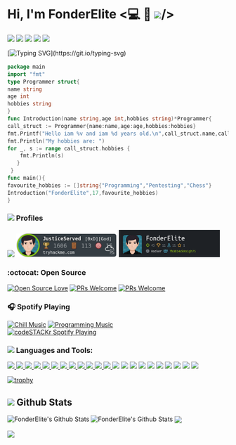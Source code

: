 #  Hi, I'm FonderElite <💻 🎵 <img src="https://raw.githubusercontent.com/MartinHeinz/MartinHeinz/master/wave.gif" width="30px">/>
<a href="https://www.facebook.com/fonderelite/"><img src="https://img.shields.io/badge/facebook-%231877F2.svg?&style=for-the-badge&logo=facebook&logoColor=white" style="max-width:100%;"></a>
<a href="https://www.linkedin.com/in/fonderelite/"><img src="https://img.shields.io/badge/linkedin-%230077B5.svg?&style=for-the-badge&logo=linkedin&logoColor=white" style="max-width:100%;"></a>
<a href="mailto:s1170294@usls.edu.ph"><img src="https://img.shields.io/badge/gmail-%23D14836.svg?&style=for-the-badge&logo=gmail&logoColor=white"></a>
<a href="https://youtube.com"><img src="https://camo.githubusercontent.com/e197ad3f9c184c8c2611d1ad9488cf603a76e9d6594f63d2e922e1158f3c052e/68747470733a2f2f696d672e736869656c64732e696f2f62616467652f596f75547562652d2532334431343833362e7376673f267374796c653d666c61742d737175617265266c6f676f3d796f7574756265266c6f676f436f6c6f723d7768697465" width=103px></a>
<a href="https://buymeacoffee.com"><img src="https://img.shields.io/badge/BuyMeaCoffee-%23FFDD00.svg?&style=flat-square&logo=buy-me-a-coffee&logoColor=black" width=153px></a>

[![Typing SVG](https://readme-typing-svg.herokuapp.com/?lines=Hi+iam+FonderElite.;A+Programmer.;+A+Pentester.;I+love+technology+so+much.;+I+believe+in+Linux+Supremacy.;I+believe+in+Nim+Supremacy;Currently+learning+Golang.)](https://git.io/typing-svg)

```go
package main
import "fmt"
type Programmer struct{
name string
age int
hobbies string
}
func Introduction(name string,age int,hobbies string)*Programmer{
call_struct := Programmer{name:name,age:age,hobbies:hobbies}
fmt.Printf("Hello iam %v and iam %d years old.\n",call_struct.name,call_struct.age)
fmt.Println("My hobbies are: ")
for _, s := range call_struct.hobbies {
    fmt.Println(s)
   }
 }
func main(){
favourite_hobbies := []string{"Programming","Pentesting","Chess"}
Introduction("FonderElite",17,favourite_hobbies)
}
```
### <img src="https://camo.githubusercontent.com/775cff44e1c61c0a646d44eeaba420c99ace22da815995cd69259ba53f39cf0f/68747470733a2f2f696d672e69636f6e73382e636f6d2f636f6c6f722f34382f3030303030302f6c696e75782e706e67" width="30px"> Profiles
<img src="https://www.codewars.com/users/FonderElite/badges/large" width="300px">
<img src="JusticeServed.png" alt="TryHackMe" width="230px">
<img src="htb.png" width=230px">

### :octocat: Open Source

[![Open Source Love](https://badges.frapsoft.com/os/v2/open-source.svg?v=103)](https://github.com/fonderelite) [![PRs Welcome](https://img.shields.io/badge/PRs-welcome-brightgreen.svg?style=flat&logo=github)](https://github.com/fonderelite) [![PRs Welcome](https://komarev.com/ghpvc/?username=fonderelite&label=Profile%20views&color=0e75b6&style=flat)](https://github.com/fonderelite)

 ### :headphones: Spotify Playing

[![Chill Music](https://img.shields.io/badge/Chill%20Music-%231DB954.svg?&style=for-the-badge&logo=spotify&logoColor=white)](https://open.spotify.com/playlist/68k4R2WLQ6mWSybS75OFaC#_=_) [![Programming Music](https://img.shields.io/badge/Programming%20Music-%231DB954.svg?&style=for-the-badge&logo=spotify&logoColor=white)](https://open.spotify.com/playlist/1FWq5Cu05LmtSHgFEXRnZO?si=FozGJF9nRXq2wTv_JpN2wQ)<br>
[<img src="https://now-playing-codestackr.vercel.app/api/spotify-playing" alt="codeSTACKr Spotify Playing" width="350" />](https://open.spotify.com/playlist/68k4R2WLQ6mWSybS75OFaC#_=_)


<h3 align="left"><img src="https://img.icons8.com/color/26/000000/source-code.png"/> Languages and Tools:</h3>
<p align="left"> <a href="https://www.gnu.org/software/bash/" target="_blank"> 
<img src="https://img.icons8.com/color/48/000000/html-5.png"/>
<img src="https://img.icons8.com/color/48/000000/css3.png"/>
  <img src="https://img.icons8.com/color/48/000000/sass.png"/>
 <img src="https://img.icons8.com/color/48/000000/javascript.png"/>
  <img src="https://img.icons8.com/color/48/000000/typescript.png"/>
<img src="https://img.icons8.com/color/48/000000/bootstrap.png"/>
<img src="https://img.icons8.com/color/48/000000/php.png"/>
 <img src="https://img.icons8.com/color/48/000000/sql.png"/>
<img src="https://camo.githubusercontent.com/04a68d28c34b095402af3f66b15a65b9802c0d7ffdfa813635f65a9dbb18c16e/68747470733a2f2f696d672e69636f6e73382e636f6d2f636f6c6f722f34382f3030303030302f632d706c75732d706c75732d6c6f676f2e706e67">
  <img src="https://img.icons8.com/color/48/000000/golang.png"/>
<img src="https://img.icons8.com/color/48/000000/python.png"/>
<img src="https://img.icons8.com/office/48/000000/console.png"/>
<a><img src="https://img.icons8.com/fluent/48/000000/github.png"/></a>
<img src="https://img.icons8.com/color/48/000000/visual-studio.png"/>
<img src="https://img.icons8.com/fluent/48/000000/visual-studio-code-2019.png"/>
<img src="https://img.icons8.com/color/48/000000/git.png"/>
<img src="https://img.icons8.com/color/48/000000/virtualbox.png"/>
<a><img src="https://img.icons8.com/fluent/48/000000/windows-10.png"/></a>
<img src="https://img.icons8.com/color/48/000000/linux.png"/>
<img src="https://img.icons8.com/color/48/000000/ubuntu.png"/>
<img src="https://img.icons8.com/color/48/000000/kali-linux.png"/>
<img src="https://img.icons8.com/plasticine/48/000000/parrot.png"/>
</p>

 [![trophy](https://github-profile-trophy.vercel.app/?username=fonderelite&theme=onedark)](https://github.com/fonderelite/github-profile-trophy)


## <img src="https://img.icons8.com/nolan/26/github.png"/> Github Stats

![FonderElite's Github Stats](https://github-readme-stats.vercel.app/api/top-langs?username=FonderElite&show_icons=true&theme=radical)
![FonderElite's Github Stats](https://github-readme-stats.vercel.app/api?username=FonderElite&show_icons=true&theme=radical)
<a href="https://github.com/FonderElite/facerecognition">
<img align="center" src="https://github-readme-stats.vercel.app/api/pin/?username=FonderElite&repo=facerecognition&title_color=ffffff&text_color=c9cacc&icon_color=2bbc8a&bg_color=141321" />
</a>

<a href="https://github.com/FonderElite/deadswitch">
  <img align="center" src="https://github-readme-stats.vercel.app/api/pin/?username=FonderElite&repo=deadswitch&title_color=ffffff&text_color=c9cacc&icon_color=2bbc8a&bg_color=141321" />
</a>    


